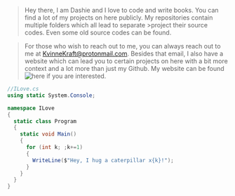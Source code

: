 >Hey there, I am Dashie and I love to code and write books.  You can find a lot of my projects on here publicly.  My repositories contain multiple folders which all lead to separate >project their source codes.  Even some old source codes can be found.

>For those who wish to reach out to me, you can always reach out to me at KvinneKraft@protonmail.com.  Besides that email, I also have a website which can lead you to certain projects on here with a bit more context and a lot more than just my Github.  My website can be found ![here](https://pugpawz.com) if you are interested.
```cs
//ILove.cs
using static System.Console;

namespace ILove
{
  static class Program
  {
    static void Main()
    {
      for (int k; ;k+=1)
      {
        WriteLine($"Hey, I hug a caterpillar x{k}!");
      }
    }
  }
}
```
